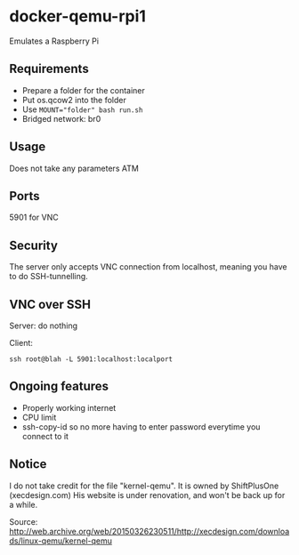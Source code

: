 # docker-qemu-rpi1
Emulates a Raspberry Pi

## Requirements
- Prepare a folder for the container
- Put os.qcow2 into the folder
- Use ```MOUNT="folder" bash run.sh```
- Bridged network: br0

## Usage
Does not take any parameters ATM

## Ports
5901 for VNC

## Security
The server only accepts VNC connection from localhost, meaning you have to do SSH-tunnelling.

## VNC over SSH
Server: do nothing

Client:

```
ssh root@blah -L 5901:localhost:localport
```

## Ongoing features
- Properly working internet
- CPU limit
- ssh-copy-id so no more having to enter password everytime you connect to it

## Notice
I do not take credit for the file "kernel-qemu".
It is owned by ShiftPlusOne (xecdesign.com)
His website is under renovation, and won't be back up for a while.

Source: http://web.archive.org/web/20150326230511/http://xecdesign.com/downloads/linux-qemu/kernel-qemu
